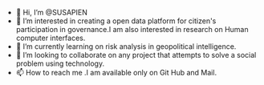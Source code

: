 - 👋 Hi, I’m @SUSAPIEN
- 👀 I’m interested in creating a open data platform for citizen's participation in governance.I am also interested in research on Human computer interfaces.
- 🌱 I’m currently learning on risk analysis in geopolitical intelligence.
- 💞️ I’m looking to collaborate on any project that attempts to solve a social problem using technology.
- 📫 How to reach me .I am available only on Git Hub and Mail.

<!---
SUSAPIEN/SUSAPIEN is a ✨ special ✨ repository because its `README.md` (this file) appears on your GitHub profile.
You can click the Preview link to take a look at your changes.
--->
